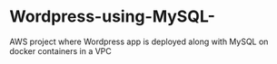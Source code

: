 # Wordpress-using-MySQL-
AWS project where Wordpress app is deployed along with MySQL on docker containers in a VPC
